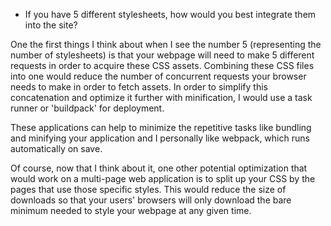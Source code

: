 * If you have 5 different stylesheets, how would you best integrate them into the site?

One the first things I think about when I see the number 5 (representing the number of stylesheets) is that your webpage will need to make 5 different requests in order to acquire these CSS assets. Combining these CSS files into one would reduce the number of concurrent requests your browser needs to make in order to fetch assets. In order to simplify this concatenation and optimize it further with minification, I would use a task runner or 'buildpack' for deployment.

These applications can help to minimize the repetitive tasks like bundling and minifying your application and I personally like webpack, which runs automatically on save.

Of course, now that I think about it, one other potential optimization that would work on a multi-page web application is to split up your CSS by the pages that use those specific styles. This would reduce the size of downloads so that your users' browsers will only download the bare minimum needed to style your webpage at any given time.